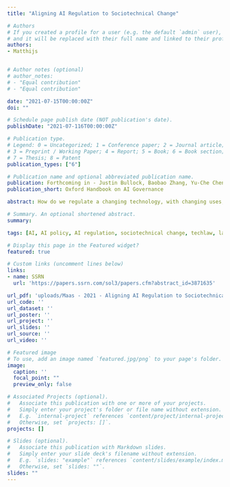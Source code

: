 ```yaml
---
title: "Aligning AI Regulation to Sociotechnical Change"

# Authors
# If you created a profile for a user (e.g. the default `admin` user), write the username (folder name) here 
# and it will be replaced with their full name and linked to their profile.
authors:
- Matthijs


# Author notes (optional)
# author_notes:
# - "Equal contribution"
# - "Equal contribution"

date: "2021-07-15T00:00:00Z"
doi: ""

# Schedule page publish date (NOT publication's date).
publishDate: "2021-07-116T00:00:00Z"

# Publication type.
# Legend: 0 = Uncategorized; 1 = Conference paper; 2 = Journal article;
# 3 = Preprint / Working Paper; 4 = Report; 5 = Book; 6 = Book section;
# 7 = Thesis; 8 = Patent
publication_types: ["6"]

# Publication name and optional abbreviated publication name.
publication: Forthcoming in - Justin Bullock, Baobao Zhang, Yu-Che Chen, Johannes Himmelreich, Matthew Young, Antonin Korinek & Valerie Hudson (eds.). Oxford Handbook on AI Governance (Oxford University Press, 2022).
publication_short: Oxford Handbook on AI Governance

abstract: How do we regulate a changing technology, with changing uses, in a changing world? This chapter argues that while existing (inter)national AI governance approaches are important, they are often siloed. Technology-centric approaches focus on individual AI applications; law-centric approaches emphasize AI’s effects on pre-existing legal fields or doctrines. This chapter argues that to foster a more systematic, functional and effective AI regulatory ecosystem, policy actors should instead complement these approaches with a regulatory perspective that emphasizes how, when, and why AI applications enable patterns of ‘sociotechnical change’. Drawing on theories from the emerging field of ‘TechLaw’, it explores how this perspective can provide informed, more nuanced, and actionable perspectives on AI regulation. A focus on sociotechnical change can help analyse when and why AI applications actually do create a meaningful rationale for new regulation—and how they are consequently best approached as targets for regulatory intervention, considering not just the technology, but also six distinct ‘problem logics’ that appear around AI issues across domains. The chapter concludes by briefly reviewing concrete institutional and regulatory actions that can draw on this approach in order to improve the regulatory triage, tailoring, timing & responsiveness, and design of AI policy.

# Summary. An optional shortened abstract.
summary: 

tags: [AI, AI policy, AI regulation, sociotechnical change, techlaw, law and technology, regulatory rationale, regulatory target, problem logics]

# Display this page in the Featured widget?
featured: true

# Custom links (uncomment lines below)
links:
- name: SSRN
  url: 'https://papers.ssrn.com/sol3/papers.cfm?abstract_id=3871635'

url_pdf: 'uploads/Maas - 2021 - Aligning AI Regulation to Sociotechnical Change.pdf'
url_code: ''
url_dataset: ''
url_poster: ''
url_project: ''
url_slides: ''
url_source: ''
url_video: ''

# Featured image
# To use, add an image named `featured.jpg/png` to your page's folder. 
image:
  caption: ''
  focal_point: ""
  preview_only: false

# Associated Projects (optional).
#   Associate this publication with one or more of your projects.
#   Simply enter your project's folder or file name without extension.
#   E.g. `internal-project` references `content/project/internal-project/index.md`.
#   Otherwise, set `projects: []`.
projects: []

# Slides (optional).
#   Associate this publication with Markdown slides.
#   Simply enter your slide deck's filename without extension.
#   E.g. `slides: "example"` references `content/slides/example/index.md`.
#   Otherwise, set `slides: ""`.
slides: ""
---
```


<!-- {{% callout note %}}
Click the *Cite* button above to demo the feature to enable visitors to import publication metadata into their reference management software.
{{% /callout %}}

{{% callout note %}}
Create your slides in Markdown - click the *Slides* button to check out the example.
{{% /callout %}}
 -->

